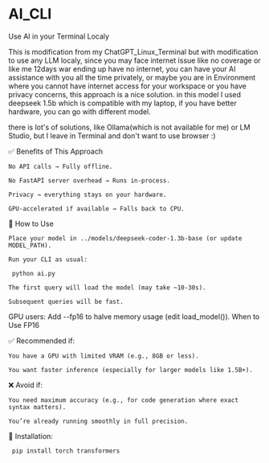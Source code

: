 # AI_CLI
Use AI in your Terminal Localy

This is modification from my ChatGPT_Linux_Terminal but with modification to use any LLM localy, since you may face internet issue like no
coverage or like me 12days war ending up have no internet, you can have your AI assistance with you all the time privately, or maybe you are
in Environment where you cannot have internet access for your workspace or you have privacy concerns, this approach is a nice solution.
in this model I used deepseek 1.5b which is compatible with my laptop, if you have better hardware, you can go with different model.

there is lot's of solutions, like Ollama(which is not available for me) or LM Studio, but I leave in Terminal and don't want to use browser :)

✅ Benefits of This Approach

    No API calls → Fully offline.

    No FastAPI server overhead → Runs in-process.

    Privacy → everything stays on your hardware.

    GPU-accelerated if available → Falls back to CPU.

🚀 How to Use

    Place your model in ../models/deepseek-coder-1.3b-base (or update MODEL_PATH).

    Run your CLI as usual:
    
  <code> python ai.py </code>

    The first query will load the model (may take ~10-30s).

    Subsequent queries will be fast.

GPU users: Add --fp16 to halve memory usage (edit load_model()).
When to Use FP16

✅ Recommended if:

    You have a GPU with limited VRAM (e.g., 8GB or less).

    You want faster inference (especially for larger models like 1.5B+).

❌ Avoid if:

    You need maximum accuracy (e.g., for code generation where exact syntax matters).

    You’re already running smoothly in full precision.

🔧 Installation:<br>

  <code>  pip install torch transformers </code>
